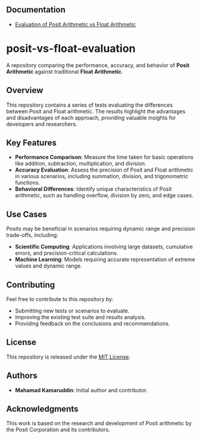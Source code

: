 ## Documentation
- [Evaluation of Posit Arithmetic vs Float Arithmetic](docs/posit_vs_float_evaluation.md)

**posit-vs-float-evaluation**
==========================

A repository comparing the performance, accuracy, and behavior of **Posit Arithmetic** against traditional **Float Arithmetic**.

**Overview**
-----------

This repository contains a series of tests evaluating the differences between Posit and Float arithmetic. The results highlight the advantages and disadvantages of each approach, providing valuable insights for developers and researchers.

**Key Features**
---------------

*   **Performance Comparison**: Measure the time taken for basic operations like addition, subtraction, multiplication, and division.
*   **Accuracy Evaluation**: Assess the precision of Posit and Float arithmetic in various scenarios, including summation, division, and trigonometric functions.
*   **Behavioral Differences**: Identify unique characteristics of Posit arithmetic, such as handling overflow, division by zero, and edge cases.

**Use Cases**
------------

Posits may be beneficial in scenarios requiring dynamic range and precision trade-offs, including:

*   **Scientific Computing**: Applications involving large datasets, cumulative errors, and precision-critical calculations.
*   **Machine Learning**: Models requiring accurate representation of extreme values and dynamic range.

**Contributing**
--------------

Feel free to contribute to this repository by:

*   Submitting new tests or scenarios to evaluate.
*   Improving the existing test suite and results analysis.
*   Providing feedback on the conclusions and recommendations.

**License**
----------

This repository is released under the [MIT License](https://opensource.org/licenses/MIT).

**Authors**
----------

*   **Mahamad Kamaruddin**: Initial author and contributor.

**Acknowledgments**
------------------

This work is based on the research and development of Posit arithmetic by the Posit Corporation and its contributors.